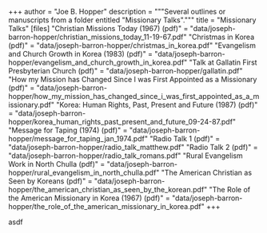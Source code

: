 +++
author = "Joe B. Hopper"
description = """Several outlines or manuscripts from a folder entitled "Missionary Talks"."""
title = "Missionary Talks"
[files]
"Christian Missions Today (1967) (pdf)" = "data/joseph-barron-hopper/christian_missions_today_11-19-67.pdf"
"Christmas in Korea (pdf)" = "data/joseph-barron-hopper/christmas_in_korea.pdf"
"Evangelism and Church Growth in Korea (1983) (pdf)" = "data/joseph-barron-hopper/evangelism_and_church_growth_in_korea.pdf"
"Talk at Gallatin First Presbyterian Church (pdf)" = "data/joseph-barron-hopper/gallatin.pdf"
"How my Mission has Changed Since I was First Appointed as a Missionary (pdf)" = "data/joseph-barron-hopper/how_my_mission_has_changed_since_i_was_first_appointed_as_a_missionary.pdf"
"Korea: Human Rights, Past, Present and Future (1987) (pdf)" = "data/joseph-barron-hopper/korea_human_rights_past_present_and_future_09-24-87.pdf"
"Message for Taping (1974) (pdf)" = "data/joseph-barron-hopper/message_for_taping_jan_1974.pdf"
"Radio Talk 1 (pdf)" = "data/joseph-barron-hopper/radio_talk_matthew.pdf"
"Radio Talk 2 (pdf)" = "data/joseph-barron-hopper/radio_talk_romans.pdf"
"Rural Evangelism Work in North Chulla (pdf)" = "data/joseph-barron-hopper/rural_evangelism_in_north_chulla.pdf"
"The American Christian as Seen by Koreans (pdf)" = "data/joseph-barron-hopper/the_american_christian_as_seen_by_the_korean.pdf"
"The Role of the American Missionary in Korea (1967) (pdf)" = "data/joseph-barron-hopper/the_role_of_the_american_missionary_in_korea.pdf"
+++

asdf